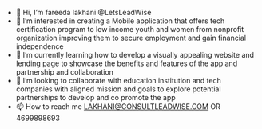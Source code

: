 - 👋 Hi, I’m fareeda lakhani @LetsLeadWise
- 👀 I’m interested in creating a Mobile application that offers tech certification program to low income youth and women from nonprofit organization improving them to secure employment and gain financial independence
- 🌱 I’m currently learning how to develop a visually appealing website and lending page to showcase the benefits and features of the app and partnership and collaboration
- 💞️ I’m looking to collaborate with education institution and tech companies with aligned mission and goals to explore potential partnerships to develop and co promote the app 
- 📫 How to reach me LAKHANI@CONSULTLEADWISE.COM OR 4699898693

<!---
LetsLeadWise/LetsLeadWise is a ✨ special ✨ repository because its `README.md` (this file) appears on your GitHub profile.
You can click the Preview link to take a look at your changes.
--->
